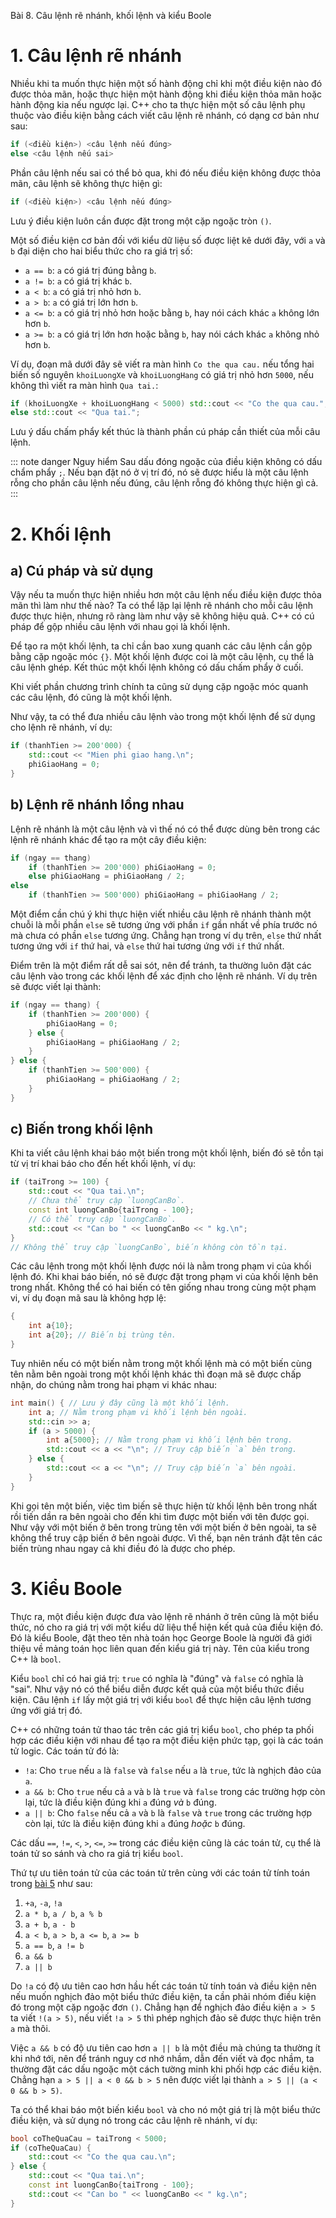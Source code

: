 Bài 8. Câu lệnh rẽ nhánh, khối lệnh và kiểu Boole
# 1. Câu lệnh rẽ nhánh

Nhiều khi ta muốn thực hiện một số hành động chỉ khi một điều kiện nào đó được thỏa mãn, hoặc thực hiện một hành động
khi điều kiện thỏa mãn hoặc hành động kia nếu ngược lại. C++ cho ta thực hiện một số câu lệnh phụ thuộc vào điều kiện
bằng cách viết câu lệnh rẽ nhánh, có dạng cơ bản như sau:

```cpp
if (<điều kiện>) <câu lệnh nếu đúng>
else <câu lệnh nếu sai>
```

Phần câu lệnh nếu sai có thể bỏ qua, khi đó nếu điều kiện không được thỏa mãn, câu lệnh sẽ không thực hiện gì:

```cpp
if (<điều kiện>) <câu lệnh nếu đúng>
```

Lưu ý điều kiện luôn cần được đặt trong một cặp ngoặc tròn `()`.

Một số điều kiện cơ bản đối với kiểu dữ liệu số được liệt kê dưới đây, với `a` và `b` đại diện cho hai biểu thức cho ra
giá trị số:

- `a == b`: `a` có giá trị đúng bằng `b`.
- `a != b`: `a` có giá trị khác `b`.
- `a < b`: `a` có giá trị nhỏ hơn `b`.
- `a > b`: `a` có giá trị lớn hơn `b`.
- `a <= b`: `a` có giá trị nhỏ hơn hoặc bằng `b`, hay nói cách khác `a` không lớn hơn `b`.
- `a >= b`: `a` có giá trị lớn hơn hoặc bằng `b`, hay nói cách khác `a` không nhỏ hơn `b`.

Ví dụ, đoạn mã dưới đây sẽ viết ra màn hình `Co the qua cau.` nếu tổng hai biến số nguyên `khoiLuongXe` và
`khoiLuongHang` có giá trị nhỏ hơn `5000`, nếu không thì viết ra màn hình `Qua tai.`:

```cpp
if (khoiLuongXe + khoiLuongHang < 5000) std::cout << "Co the qua cau.";
else std::cout << "Qua tai.";
```

Lưu ý dấu chấm phẩy kết thúc là thành phần cú pháp cần thiết của mỗi câu lệnh.

::: note danger Nguy hiểm
Sau dấu đóng ngoặc của điều kiện không có dấu chẩm phẩy `;`. Nếu bạn đặt nó ở vị trí đó, nó sẽ được hiểu là một câu lệnh
rỗng cho phần câu lệnh nếu đúng, câu lệnh rỗng đó không thực hiện gì cả.
:::

# 2. Khối lệnh

## a) Cú pháp và sử dụng

Vậy nếu ta muốn thực hiện nhiều hơn một câu lệnh nếu điều kiện được thỏa mãn thì làm như thế nào? Ta có thể lặp lại lệnh
rẽ nhánh cho mỗi câu lệnh được thực hiện, nhưng rõ ràng làm như vậy sẽ không hiệu quả. C++ có cú pháp để gộp nhiều câu
lệnh với nhau gọi là khối lệnh.

Để tạo ra một khối lệnh, ta chỉ cần bao xung quanh các câu lệnh cần gộp bằng cặp ngoặc móc `{}`. Một khối lệnh được coi
là một câu lệnh, cụ thể là câu lệnh ghép. Kết thúc một khối lệnh không có dấu chấm phẩy ở cuối.

Khi viết phần chương trình chính ta cũng sử dụng cặp ngoặc móc quanh các câu lệnh, đó cũng là một khối lệnh.

Như vậy, ta có thể đưa nhiều câu lệnh vào trong một khối lệnh để sử dụng cho lệnh rẽ nhánh, ví dụ:

```cpp
if (thanhTien >= 200'000) {
	std::cout << "Mien phi giao hang.\n";
	phiGiaoHang = 0;
}
```

## b) Lệnh rẽ nhánh lồng nhau

Lệnh rẽ nhánh là một câu lệnh và vì thế nó có thể được dùng bên trong các lệnh rẽ nhánh khác để tạo ra một cây điều
kiện:

```cpp
if (ngay == thang)
	if (thanhTien >= 200'000) phiGiaoHang = 0;
	else phiGiaoHang = phiGiaoHang / 2;
else
	if (thanhTien >= 500'000) phiGiaoHang = phiGiaoHang / 2;
```

Một điểm cần chú ý khi thực hiện viết nhiều câu lệnh rẽ nhánh thành một chuỗi là mỗi phần `else` sẽ tương ứng với phần
`if` gần nhất về phía trước nó mà chưa có phần `else` tương ứng. Chẳng hạn trong ví dụ trên, `else` thứ nhất tương ứng
với `if` thứ hai, và `else` thứ hai tương ứng với `if` thứ nhất.

Điểm trên là một điểm rất dễ sai sót, nên để tránh, ta thường luôn đặt các câu lệnh vào trong các khối lệnh để xác định
cho lệnh rẽ nhánh. Ví dụ trên sẽ được viết lại thành:

```cpp
if (ngay == thang) {
	if (thanhTien >= 200'000) {
		phiGiaoHang = 0;
	} else {
		phiGiaoHang = phiGiaoHang / 2;
	}
} else {
	if (thanhTien >= 500'000) {
		phiGiaoHang = phiGiaoHang / 2;
	}
}
```

## c) Biến trong khối lệnh

Khi ta viết câu lệnh khai báo một biến trong một khối lệnh, biến đó sẽ tồn tại từ vị trí khai báo cho đến hết khối lệnh,
ví dụ:

```cpp
if (taiTrong >= 100) {
	std::cout << "Qua tai.\n";
	// Chưa thể truy cập `luongCanBo`.
	const int luongCanBo{taiTrong - 100};
	// Có thể truy cập `luongCanBo`.
	std::cout << "Can bo " << luongCanBo << " kg.\n";
}
// Không thể truy cập `luongCanBo`, biến không còn tồn tại.
```

Các câu lệnh trong một khối lệnh được nói là nằm trong phạm vi của khối lệnh đó. Khi khai báo biến, nó sẽ được đặt trong
phạm vi của khối lệnh bên trong nhất. Không thể có hai biến có tên giống nhau trong cùng một phạm vi, ví dụ đoạn mã sau
là không hợp lệ:

```cpp
{
	int a{10};
	int a{20}; // Biến bị trùng tên.
}
```

Tuy nhiên nếu có một biến nằm trong một khối lệnh mà có một biến cùng tên nằm bên ngoài trong một khối lệnh khác thì
đoạn mã sẽ được chấp nhận, do chúng nằm trong hai phạm vi khác nhau:

```cpp
int main() { // Lưu ý đây cũng là một khối lệnh.
	int a; // Nằm trong phạm vi khối lệnh bên ngoài.
	std::cin >> a;
	if (a > 5000) {
		int a{5000}; // Nằm trong phạm vi khối lệnh bên trong.
		std::cout << a << "\n"; // Truy cập biến `a` bên trong.
	} else {
		std::cout << a << "\n"; // Truy cập biến `a` bên ngoài.
	}
}
```

Khi gọi tên một biến, việc tìm biến sẽ thực hiện từ khối lệnh bên trong nhất rồi tiến dần ra bên ngoài cho đến khi tìm
được một biến với tên được gọi. Như vậy với một biến ở bên trong trùng tên với một biến ở bên ngoài, ta sẽ không thể
truy cập biến ở bên ngoài được. Vì thế, bạn nên tránh đặt tên các biến trùng nhau ngay cả khi điều đó là được cho phép.

# 3. Kiểu Boole

Thực ra, một điều kiện được đưa vào lệnh rẽ nhánh ở trên cũng là một biểu thức, nó cho ra giá trị với một kiểu dữ liệu
thể hiện kết quả của điều kiện đó. Đó là kiểu Boole, đặt theo tên nhà toán học George Boole là người đã giới thiệu về
mảng toán học liên quan đến kiểu giá trị này. Tên của kiểu trong C++ là `bool`.

Kiểu `bool` chỉ có hai giá trị: `true` có nghĩa là "đúng" và `false` có nghĩa là "sai". Như vậy nó có thể biểu diễn được
kết quả của một biểu thức điều kiện. Câu lệnh `if` lấy một giá trị với kiểu `bool` để thực hiện câu lệnh tương ứng với
giá trị đó.

C++ có những toán tử thao tác trên các giá trị kiểu `bool`, cho phép ta phối hợp các điều kiện với nhau để tạo ra một
điều kiện phức tạp, gọi là các toán tử logic. Các toán tử đó là:

- `!a`: Cho `true` nếu `a` là `false` và `false` nếu `a` là `true`, tức là nghịch đảo của `a`.
- `a && b`: Cho `true` nếu cả `a` và `b` là `true` và `false` trong các trường hợp còn lại, tức là điều kiện đúng khi
  `a` đúng *và* `b` đúng.
- `a || b`: Cho `false` nếu cả `a` và `b` là `false` và `true` trong các trường hợp còn lại, tức là điều kiện đúng khi
  `a` đúng *hoặc* `b` đúng.

Các dấu `==`, `!=`, `<`, `>`, `<=`, `>=` trong các điều kiện cũng là các toán tử, cụ thể là toán tử so sánh và cho ra
giá trị kiểu `bool`.

Thứ tự ưu tiên toán tử của các toán tử trên cùng với các toán tử tính toán trong [bài 5](!2.5#1) như sau:

1. `+a`, `-a`, `!a`
2. `a * b`, `a / b`, `a % b`
3. `a + b`, `a - b`
4. `a < b`, `a > b`, `a <= b`, `a >= b`
5. `a == b`, `a != b`
6. `a && b`
7. `a || b`

Do `!a` có độ ưu tiên cao hơn hầu hết các toán tử tính toán và điều kiện nên nếu muốn nghịch đảo một biểu thức điều
kiện, ta cần phải nhóm điều kiện đó trong một cặp ngoặc đơn `()`. Chẳng hạn để nghịch đảo điều kiện `a > 5` ta viết
`!(a > 5)`, nếu viết `!a > 5` thì phép nghịch đảo sẽ được thực hiện trên `a` mà thôi.

Việc `a && b` có độ ưu tiên cao hơn `a || b` là một điều mà chúng ta thường ít khi nhớ tới, nên để tránh nguy cơ nhớ
nhầm, dẫn đến viết và đọc nhầm, ta thường đặt các dấu ngoặc một cách tường minh khi phối hợp các điều kiện. Chẳng hạn
`a > 5 || a < 0 && b > 5` nên được viết lại thành `a > 5 || (a < 0 && b > 5)`.

Ta có thể khai báo một biến kiểu `bool` và cho nó một giá trị là một biểu thức điều kiện, và sử dụng nó trong các câu
lệnh rẽ nhánh, ví dụ:

```cpp
bool coTheQuaCau = taiTrong < 5000;
if (coTheQuaCau) {
	std::cout << "Co the qua cau.\n";
} else {
	std::cout << "Qua tai.\n";
	const int luongCanBo{taiTrong - 100};
	std::cout << "Can bo " << luongCanBo << " kg.\n";
}
```